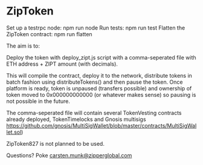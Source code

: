 # ZipToken

Set up a testrpc node: npm run node
Run tests: npm run test
Flatten the ZipToken contract: npm run flatten

The aim is to:

Deploy the token with deploy_zipt.js script with a comma-seperated file with ETH address + ZIPT amount (with decimals). 

This will compile the contract, deploy it to the network, distribute tokens in batch fashion using distributeTokens() and
then pause the token. Once platform is ready, token is unpaused (transfers possible) and ownership of token moved to 0x000000000000 (or whatever makes sense) so
pausing is not possible in the future.

The comma-seperated file will contain several TokenVesting contracts already
deployed, TokenTimelocks and Gnosis multisigs https://github.com/gnosis/MultiSigWallet/blob/master/contracts/MultiSigWallet.sol) 


ZipToken827 is not planned to be used.

Questions? Poke carsten.munk@zipperglobal.com 

